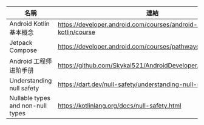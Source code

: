 |名稱|連結|
|-|-|
|Android Kotlin 基本概念|https://developer.android.com/courses/android-basics-kotlin/course|
|Jetpack Compose|https://developer.android.com/courses/pathways/compose|
|Android 工程师进阶手册|https://github.com/Skykai521/AndroidDeveloperAdvancedManual|
|Understanding null safety|https://dart.dev/null-safety/understanding-null-safety|
|Nullable types and non-null types|https://kotlinlang.org/docs/null-safety.html|
